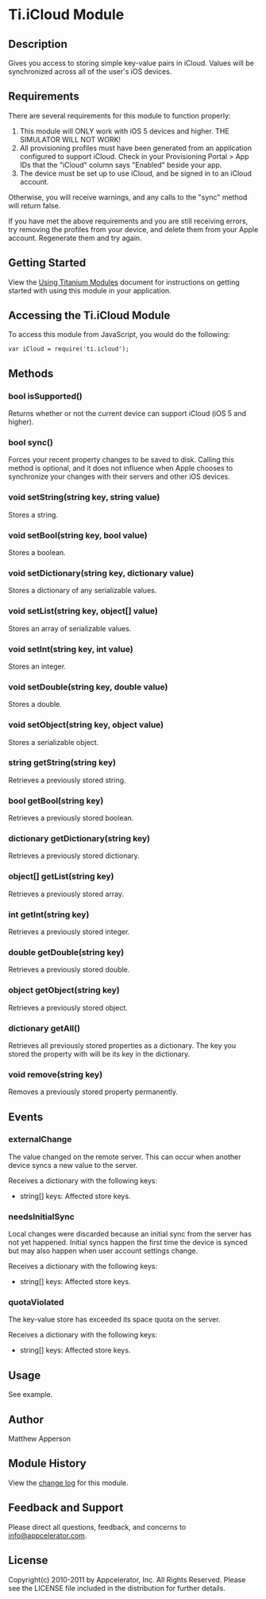 # Ti.iCloud Module

## Description

Gives you access to storing simple key-value pairs in iCloud. Values will be synchronized across all of the user's iOS devices.


## Requirements

There are several requirements for this module to function properly:

1. This module will ONLY work with iOS 5 devices and higher. THE SIMULATOR WILL NOT WORK!
2. All provisioning profiles must have been generated from an application configured to support iCloud. Check in your Provisioning Portal > App IDs that the "iCloud" column says "Enabled" beside your app.
3. The device must be set up to use iCloud, and be signed in to an iCloud account.

Otherwise, you will receive warnings, and any calls to the "sync" method will return false.

If you have met the above requirements and you are still receiving errors, try removing the profiles from your device, and delete them from your Apple account. Regenerate them and try again.

## Getting Started

View the [Using Titanium Modules](https://wiki.appcelerator.org/display/tis/Using+Titanium+Modules) document for instructions on getting
started with using this module in your application.

## Accessing the Ti.iCloud Module

To access this module from JavaScript, you would do the following:

	var iCloud = require('ti.icloud');


## Methods

### bool isSupported()
Returns whether or not the current device can support iCloud (iOS 5 and higher).

### bool sync()
Forces your recent property changes to be saved to disk. Calling this method is optional, and it does not influence
when Apple chooses to synchronize your changes with their servers and other iOS devices.

### void setString(string key, string value)
Stores a string.

### void setBool(string key, bool value)
Stores a boolean.

### void setDictionary(string key, dictionary value)
Stores a dictionary of any serializable values.

### void setList(string key, object[] value)
Stores an array of serializable values.

### void setInt(string key, int value)
Stores an integer.

### void setDouble(string key, double value)
Stores a double.

### void setObject(string key, object value)
Stores a serializable object.

### string getString(string key)
Retrieves a previously stored string.

### bool getBool(string key)
Retrieves a previously stored boolean.

### dictionary getDictionary(string key)
Retrieves a previously stored dictionary.

### object[] getList(string key)
Retrieves a previously stored array.

### int getInt(string key)
Retrieves a previously stored integer.

### double getDouble(string key)
Retrieves a previously stored double.

### object getObject(string key)
Retrieves a previously stored object.

### dictionary getAll()
Retrieves all previously stored properties as a dictionary. The key you stored the property with will be its key in the dictionary.

### void remove(string key)
Removes a previously stored property permanently.


## Events

### externalChange
The value changed on the remote server. This can occur when another device syncs a new value to the server.

Receives a dictionary with the following keys:

* string[] keys: Affected store keys.

### needsInitialSync
Local changes were discarded because an initial sync from the server has not yet happened. Initial syncs happen the
first time the device is synced but may also happen when user account settings change.
                                                                                      
Receives a dictionary with the following keys:

* string[] keys: Affected store keys.

### quotaViolated
The key-value store has exceeded its space quota on the server.
                                                               
Receives a dictionary with the following keys:

* string[] keys: Affected store keys.


## Usage
See example.


## Author
Matthew Apperson

## Module History

View the [change log](changelog.html) for this module.

## Feedback and Support

Please direct all questions, feedback, and concerns to [info@appcelerator.com](mailto:info@appcelerator.com?subject=iOS%20iCloud%20Module).

## License
Copyright(c) 2010-2011 by Appcelerator, Inc. All Rights Reserved. Please see the LICENSE file included in the distribution for further details.
